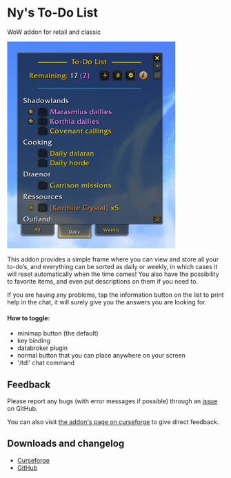 # Ny's To-Do List
WoW addon for retail and classic

![Preview](https://github.com/Ny0n/Nys_ToDoList/blob/main/.other/previews/preview1.png?raw=true)

This addon provides a simple frame where you can view and store all your to-do’s,
and everything can be sorted as daily or weekly, in which cases it will reset automatically when the time comes!
You also have the possibility to favorite items, and even put descriptions on them if you need to.

If you are having any problems, tap the information button on the list to print help in the chat,
it will surely give you the answers you are looking for.

#### **How to toggle:**

- minimap button (the default)
- key binding
- databroker plugin
- normal button that you can place anywhere on your screen
- '/tdl' chat command

## Feedback

Please report any bugs (with error messages if possible) through an [issue](https://github.com/Ny0n/Nys_ToDoList/issues/new) on GitHub.

You can also visit [the addon's page on curseforge](https://www.curseforge.com/wow/addons/nys-todolist) to give direct feedback.

## Downloads and changelog

- [Curseforge](https://www.curseforge.com/wow/addons/nys-todolist/files)
- [GitHub](https://github.com/Ny0n/Nys_ToDoList/releases)
